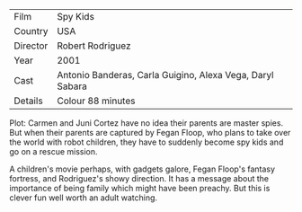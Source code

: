 | | |
|-|-|
Film|Spy Kids
Country|USA
Director|Robert Rodriguez
Year|2001
Cast|Antonio Banderas, Carla Guigino, Alexa Vega, Daryl Sabara
Details|Colour 88 minutes

Plot: Carmen and Juni Cortez have no idea their
parents are master spies.  But when their parents
are captured by Fegan Floop, who plans to take
over the world with robot children, they have to
suddenly become spy kids and go on a rescue
mission.

A children's movie perhaps, with gadgets galore,
Fegan Floop's fantasy fortress, and Rodriguez's
showy direction.  It has a message about the
importance of being family which might have been
preachy.  But this is clever fun well worth
an adult watching.
